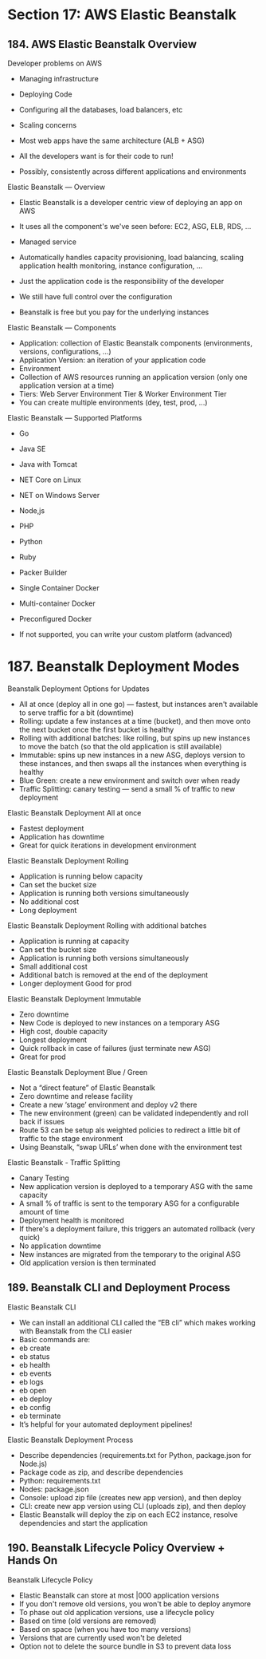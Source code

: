 # Section 17: AWS Elastic Beanstalk

## 184. AWS Elastic Beanstalk Overview

Developer problems on AWS

- Managing infrastructure
- Deploying Code
- Configuring all the databases, load balancers, etc
- Scaling concerns

- Most web apps have the same architecture (ALB + ASG)
- All the developers want is for their code to run!
- Possibly, consistently across different applications and environments

Elastic Beanstalk — Overview

- Elastic Beanstalk is a developer centric view of deploying an app on AWS
- It uses all the component's we've seen before: EC2, ASG, ELB, RDS, ...
- Managed service
 - Automatically handles capacity provisioning, load balancing, scaling application health monitoring, instance configuration, ...
 - Just the application code is the responsibility of the developer

- We still have full control over the configuration
- Beanstalk is free but you pay for the underlying instances

Elastic Beanstalk — Components

- Application: collection of Elastic Beanstalk components (environments, versions, configurations, ...)
- Application Version: an iteration of your application code
- Environment
 - Collection of AWS resources running an application version (only one application version at a time)
 - Tiers: Web Server Environment Tier & Worker Environment Tier
 - You can create multiple environments (dey, test, prod, ...)

Elastic Beanstalk — Supported Platforms

- Go
- Java SE
- Java with Tomcat
- NET Core on Linux
- NET on Windows Server
- Node,js
- PHP
- Python
- Ruby
- Packer Builder
- Single Container Docker
- Multi-container Docker
- Preconfigured Docker

- If not supported, you can write your custom platform (advanced)

# 187. Beanstalk Deployment Modes

Beanstalk Deployment Options for Updates

- All at once (deploy all in one go) — fastest, but instances aren't available to serve traffic for a bit (downtime)
- Rolling: update a few instances at a time (bucket), and then move onto the next bucket once the first bucket is healthy
- Rolling with additional batches: like rolling, but spins up new instances to move the batch (so that the old application is still available)
- Immutable: spins up new instances in a new ASG, deploys version to these instances, and then swaps all the instances when everything is healthy
- Blue Green: create a new environment and switch over when ready
- Traffic Splitting: canary testing — send a small % of traffic to new deployment

Elastic Beanstalk Deployment All at once

- Fastest deployment
- Application has downtime
- Great for quick iterations in development environment

Elastic Beanstalk Deployment Rolling

- Application is running below capacity
- Can set the bucket size
- Application is running both versions simultaneously
- No additional cost
- Long deployment

Elastic Beanstalk Deployment Rolling with additional batches

- Application is running at capacity
- Can set the bucket size
- Application is running both versions simultaneously
- Small additional cost
- Additional batch is removed at the end of the deployment
- Longer deployment Good for prod

Elastic Beanstalk Deployment Immutable

- Zero downtime
- New Code is deployed to new instances on a temporary ASG
- High cost, double capacity
- Longest deployment
- Quick rollback in case of failures (just terminate new ASG)
- Great for prod

Elastic Beanstalk Deployment Blue / Green

- Not a “direct feature” of Elastic Beanstalk
- Zero downtime and release facility
- Create a new ‘stage’ environment and deploy v2 there
- The new environment (green) can be validated independently and roll back if issues
- Route 53 can be setup als weighted policies to redirect a little bit of traffic to the stage environment
- Using Beanstalk, “swap URLs’ when done with the environment test

Elastic Beanstalk - Traffic Splitting

- Canary Testing
- New application version is deployed to a temporary ASG with the same capacity
- A small % of traffic is sent to the temporary ASG for a configurable amount of time
- Deployment health is monitored
- If there's a deployment failure, this triggers an automated rollback (very quick)
- No application downtime
- New instances are migrated from the temporary to the original ASG
- Old application version is then terminated

## 189. Beanstalk CLI and Deployment Process

Elastic Beanstalk CLI

- We can install an additional CLI called the “EB cli” which makes working with Beanstalk from the CLI easier
- Basic commands are:
 - eb create
 - eb status
 - eb health
 - eb events
 - eb logs
 - eb open
 - eb deploy
 - eb config
 - eb terminate
- It’s helpful for your automated deployment pipelines!

Elastic Beanstalk Deployment Process

- Describe dependencies (requirements.txt for Python, package.json for Node.js)
- Package code as zip, and describe dependencies
 - Python: requirements.txt
 - Nodes: package.json
- Console: upload zip file (creates new app version), and then deploy
- CLI: create new app version using CLI (uploads zip), and then deploy
- Elastic Beanstalk will deploy the zip on each EC2 instance, resolve dependencies and start the application

## 190. Beanstalk Lifecycle Policy Overview + Hands On

Beanstalk Lifecycle Policy

- Elastic Beanstalk can store at most |000 application versions
- If you don't remove old versions, you won't be able to deploy anymore
- To phase out old application versions, use a lifecycle policy
 - Based on time (old versions are removed)
 - Based on space (when you have too many versions)
- Versions that are currently used won't be deleted
- Option not to delete the source bundle in S3 to prevent data loss